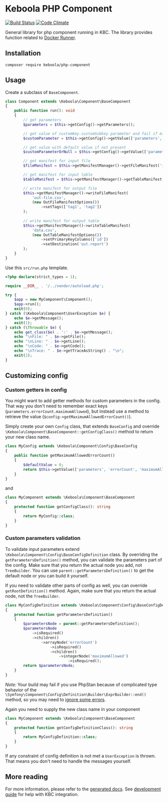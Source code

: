 # Keboola PHP Component

[![Build Status](https://travis-ci.org/keboola/php-component.svg?branch=master)](https://travis-ci.org/keboola/php-component)
[![Code Climate](https://codeclimate.com/github/keboola/php-component/badges/gpa.svg)](https://codeclimate.com/github/keboola/php-component)

General library for php component running in KBC. The library provides function related to [Docker Runner](https://github.com/keboola/docker-bundle).

## Installation

```
composer require keboola/php-component
```

## Usage

Create a subclass of `BaseComponent`. 

```php
class Component extends \Keboola\Component\BaseComponent
{
    public function run(): void
    {
        // get parameters
        $parameters = $this->getConfig()->getParameters();

        // get value of customKey.customSubkey parameter and fail if missing
        $customParameter = $this->getConfig()->getValue(['parameters', 'customKey', 'customSubkey']);

        // get value with default value if not present
        $customParameterOrNull = $this->getConfig()->getValue(['parameters', 'customKey'], 'someDefaultValue');

        // get manifest for input file
        $fileManifest = $this->getManifestManager()->getFileManifest('input-file.csv');

        // get manifest for input table
        $tableManifest = $this->getManifestManager()->getTableManifest('in.tableName');

        // write manifest for output file
        $this->getManifestManager()->writeFileManifest(
            'out-file.csv',
            (new OutFileManifestOptions())
                ->setTags(['tag1', 'tag2'])
        );
        
        // write manifest for output table
        $this->getManifestManager()->writeTableManifest(
            'data.csv',
            (new OutTableManifestOptions())
                ->setPrimaryKeyColumns(['id'])
                ->setDestination('out.report')
        );
    }
}

```

Use this `src/run.php` template. 

```php
<?php declare(strict_types = 1);

require __DIR__ . '/../vendor/autoload.php';

try {
    $app = new MyComponent\Component();
    $app->run();
    exit(0);
} catch (\Keboola\Component\UserException $e) {
    echo $e->getMessage();
    exit(1);
} catch (\Throwable $e) {
    echo get_class($e) . ':' . $e->getMessage();
    echo "\nFile: " . $e->getFile();
    echo "\nLine: " . $e->getLine();
    echo "\nCode: " . $e->getCode();
    echo "\nTrace: " . $e->getTraceAsString() . "\n";
    exit(2);
}
```

## Customizing config

### Custom getters in config

You might want to add getter methods for custom parameters in the config. That way you don't need to remember exact keys (`parameters.errorCount.maximumAllowed`), but instead use a method to retrieve the value (`$config->getMaximumAllowedErrorCount()`).

Simply create your own `Config` class, that extends `BaseConfig` and override `\Keboola\Component\BaseComponent::getConfigClass()` method to return your new class name. 

```php
class MyConfig extends \Keboola\Component\Config\BaseConfig 
{
    public function getMaximumAllowedErrorCount()
    {
        $defaultValue = 0;
        return $this->getValue(['parameters', 'errorCount', 'maximumAllowed'], $defaultValue);
    }
}
```
and
```php
class MyComponent extends \Keboola\Component\BaseComponent
{
    protected function getConfigClass(): string
    {
        return MyConfig::class;
    }
}
```

### Custom parameters validation

To validate input parameters extend `\Keboola\Component\Config\BaseConfigDefinition` class. By overriding the `getParametersDefinition()` method, you can validate the parameters part of the config. Make sure that you return the actual node you add, not `TreeBuilder`. You can use `parent::getParametersDefinition()` to get the default node or you can build it yourself. 

If you need to validate other parts of config as well, you can override `getRootDefinition()` method. Again, make sure that you return the actual node, not the `TreeBuilder`. 

```php
class MyConfigDefinition extends \Keboola\Component\Config\BaseConfigDefinition
{
    protected function getParametersDefinition()
    {
        $parametersNode = parent::getParametersDefinition();
        $parametersNode
            ->isRequired()
            ->children()
                ->arrayNode('errorCount')
                    ->isRequired()
                    ->children()
                        ->integerNode('maximumAllowed')
                            ->isRequired();
        return $parametersNode;
    }
}
```

 *Note:* Your build may fail if you use PhpStan because of complicated type behavior of the `\Symfony\Component\Config\Definition\Builder\ExprBuilder::end()` method, so you may need to [ignore some errors](https://github.com/phpstan/phpstan#ignore-error-messages-with-regular-expressions). 

Again you need to supply the new class name in your component

```php
class MyComponent extends \Keboola\Component\BaseComponent
{
    protected function getConfigDefinitionClass(): string
    {
        return MyConfigDefinition::class;
    }
}
```

If any constraint of config definition is not met a `UserException` is thrown. That means you don't need to handle the messages yourself. 

## More reading

For more information, please refer to the [generated docs](https://keboola.github.io/php-component/master/classes.html). See [development guide](https://developers.keboola.com/extend/component/tutorial/) for help with KBC integration.
